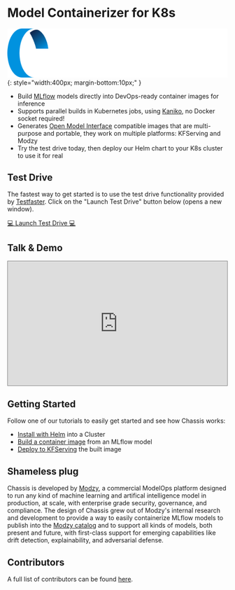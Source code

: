 # Model Containerizer for K8s

![Chassis logo](images/chassis-logo.png){: style="width:400px; margin-bottom:10px;" }

* Build [MLflow](https://mlflow.org/) models directly into DevOps-ready container images for inference
* Supports parallel builds in Kubernetes jobs, using [Kaniko](https://github.com/GoogleContainerTools/kaniko), no Docker socket required!
* Generates [Open Model Interface](https://openmodel.ml) compatible images that are multi-purpose and portable, they work on multiple platforms: KFServing and Modzy
* Try the test drive today, then deploy our Helm chart to your K8s cluster to use it for real

## Test Drive

The fastest way to get started is to use the test drive functionality provided by [Testfaster](https://testfaster.ci). Click on the "Launch Test Drive" button below (opens a new window).

<a href="https://testfaster.ci/launch?embedded=true&repo=https://github.com/combinator-ml/terraform-k8s-chassis&file=examples/testfaster/.testfaster.yml" target="\_blank">:computer: Launch Test Drive :computer:</a>

## Talk & Demo

<style>
.video-wrapper {
  position: relative;
  display: block;
  height: 0;
  padding: 0;
  overflow: hidden;
  padding-bottom: 56.25%;
  border: 1px solid gray;
}
.video-wrapper > iframe {
  position: absolute;
  top: 0;
  bottom: 0;
  left: 0;
  width: 100%;
  height: 100%;
  border: 0;
}
</style>

<div class="video-wrapper">
  <iframe width="1280" height="720" src="https://www.youtube.com/embed/d_8OIfQOa3I" title="YouTube video player" frameborder="0" allow="accelerometer; autoplay; clipboard-write; encrypted-media; gyroscope; picture-in-picture" allowfullscreen></iframe>
</div>

## Getting Started

Follow one of our tutorials to easily get started and see how Chassis works:

- [Install with Helm](tutorials/devops-deploy.md) into a Cluster
- [Build a container image](tutorials/ds-connect) from an MLflow model
- [Deploy to KFServing](tutorials/ds-deploy.md) the built image

## Shameless plug

Chassis is developed by [Modzy](https://modzy.com), a commercial ModelOps platform designed to run any kind of machine learning and artifical intelligence model in production, at scale, with enterprise grade security, governance, and compliance. The design of Chassis grew out of Modzy's internal research and development to provide a way to easily containerize MLflow models to publish into the [Modzy catalog](https://www.modzy.com/marketplace/) and to support all kinds of models, both present and future, with first-class support for emerging capabilities like drift detection, explainability, and adversarial defense.

## Contributors

A full list of contributors can be found [here](https://github.com/modzy/chassis/graphs/contributors).
